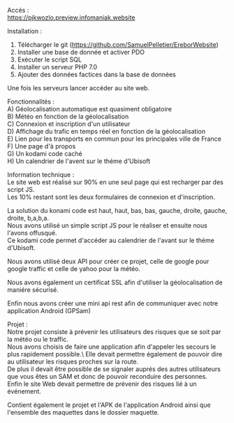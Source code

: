 Accés : \
https://pjkwozlo.preview.infomaniak.website

Installation : 

1) Télécharger le git (https://github.com/SamuelPelletier/EreborWebsite)
2) Installer une base de donnée et activer PDO
3) Exécuter le script SQL
4) Installer un serveur PHP 7.0
5) Ajouter des données factices dans la base de données

Une fois les serveurs lancer accéder au site web.

Fonctionnalités : \
A) Géolocalisation automatique est quasiment obligatoire \
B) Météo en fonction de la géolocalisation \
C) Connexion et inscription d'un utilisateur \
D) Affichage du trafic en temps réel en fonction de la géolocalisation \
E) Lien pour les transports en commun pour les principales ville de France \
F) Une page d'à propos \
G) Un kodami code caché \
H) Un calendrier de l'avent sur le théme d'Ubisoft

Information technique : \
Le site web est réalisé sur 90% en une seul page qui est recharger par des script JS. \
Les 10% restant sont les deux formulaires de connexion et d'inscription.

La solution du konami code est haut, haut, bas, bas, gauche, droite, gauche, droite, b,a,b,a. \
Nous avons utilisé un simple script JS pour le réaliser et ensuite nous l'avons offusqué. \
Ce kodami code permet d'accéder au calendrier de l'avant sur le théme d'Ubisoft. 

Nous avons utilisé deux API pour créer ce projet, celle de google pour google traffic et celle de 
yahoo pour la météo.

Nous avons également un certificat SSL afin d'utiliser la géolocalisation de maniére sécurisé.

Enfin nous avons créer une mini api rest afin de communiquer avec notre application Android (GPSam)

Projet : \
Notre projet consiste à prévenir les utilisateurs des risques que se soit par la météo ou le traffic.\
Nous avons choisis de faire une application afin d'appeler les secours le plus rapidement possible.\ 
Elle devait permettre également de pouvoir dire au utilisateur les risques proches sur la route.\
De plus il devait être possible de se signaler auprés des autres utilisateurs que vous êtes un SAM 
et donc de pouvoir reconduire des personnes.\
Enfin le site Web devait permettre de prévenir des risques lié à un événement.

Contient également le projet et l'APK de l'application Android ainsi que l'ensemble des maquettes dans le dossier maquette.
